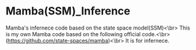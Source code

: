 # Mamba(SSM)_Inference
Mamba's infernece code based on the state space model(SSM)<\br> 
This is my own Mamba code based on the following official code.<\br> 
(https://github.com/state-spaces/mamba)<\br> 
It is for infernece. 
